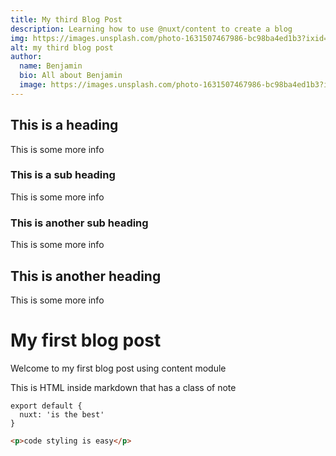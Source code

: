 ```yaml
---
title: My third Blog Post
description: Learning how to use @nuxt/content to create a blog
img: https://images.unsplash.com/photo-1631507467986-bc98ba4ed1b3?ixid=MnwxMjA3fDB8MHxlZGl0b3JpYWwtZmVlZHwyMHx8fGVufDB8fHx8&ixlib=rb-1.2.1&auto=format&fit=crop&w=600&q=60
alt: my third blog post
author:
  name: Benjamin
  bio: All about Benjamin
  image: https://images.unsplash.com/photo-1631507467986-bc98ba4ed1b3?ixid=MnwxMjA3fDB8MHxlZGl0b3JpYWwtZmVlZHwyMHx8fGVufDB8fHx8&ixlib=rb-1.2.1&auto=format&fit=crop&w=600&q=60
---
```


## This is a heading

This is some more info

### This is a sub heading

This is some more info

### This is another sub heading

This is some more info

## This is another heading

This is some more info

# My first blog post

Welcome to my first blog post using content module

<div class="p-4 mb-4 text-white bg-blue-500">
  This is HTML inside markdown that has a class of note
</div>

```js[my-first-blog-post.md]
export default {
  nuxt: 'is the best'
}
```
```html
<p>code styling is easy</p>
```

<info-box>
  <template #info-box>
    This is a vue component inside markdown using slots
  </template>
</info-box>

[comment]: <> (<author :author="author"></author>)
